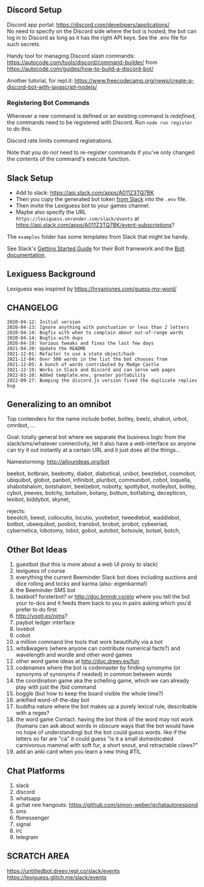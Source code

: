 ## Discord Setup

Discord app portal:
https://discord.com/developers/applications/  
No need to specify on the Discord side where the bot is hosted; the bot can log in to Discord as long as it has the right API keys.
See the .env file for such secrets.

Handy tool for managing Discord slash commands:
https://autocode.com/tools/discord/command-builder/
from https://autocode.com/guides/how-to-build-a-discord-bot/

Another tutorial, for repl.it:
https://www.freecodecamp.org/news/create-a-discord-bot-with-javascript-nodejs/

### Registering Bot Commands

Whenever a new command is defined or an existing command is *redefined*, the commands need to be registered with Discord. Run `node run register` to do this.

Discord rate limits command registrations.

Note that you do *not* need to re-register commands if you've only changed the contents of the command's execute function.

## Slack Setup

* Add to slack: https://api.slack.com/apps/A011Z3TQ7BK
* Then you copy the generated bot token 
[from Slack](https://api.slack.com/apps/A011Z3TQ7BK/oauth ) into the `.env` file.
* Then invite the Lexiguess bot to your games channel.
* Maybe also specify the URL `https://lexiguess.onrender.com/slack/events` at https://api.slack.com/apps/A011Z3TQ7BK/event-subscriptions?

The `examples` folder has some templates from Slack that might be handy.

See Slack's 
[Getting Started Guide](https://api.slack.com/start/building/bolt) 
for their Bolt framework and the 
[Bolt documentation](https://slack.dev/bolt).

## Lexiguess Background

Lexiguess was inspired by https://hryanjones.com/guess-my-word/

## CHANGELOG

```
2020-04-12: Initial version
2020-04-13: Ignore anything with punctuation or less than 2 letters
2020-04-14: Bugfix with when to complain about out-of-range words
2020-04-14: Bugfix with dups
2020-04-19: Various tweaks and fixes the last few days
2021-04-20: Update the README
2021-12-01: Refactor to use a state object/hash
2021-12-04: Over 500 words in the list the bot chooses from
2021-12-05: A bunch of words contributed by Madge Castle
2021-12-19: Works in Slack and Discord and can serve web pages
2022-03-10: Added template.env, greater portability
2022-09-27: Bumping the discord.js version fixed the duplicate replies bug
```

## Generalizing to an omnibot

Top contenders for the name include botler, botley, beelz, shabot, urbot, omnibot, ...

Goal: totally general bot where we separate the business logic from the slack/sms/whatever connectivity, let it also have a web interface so anyone can try it out instantly at a certain URL and it just does all the things...

Namestorming: http://allourideas.org/bot

beebot, botbrain, beebotty, diabot, diabotical, unibot, beezlebot, cosmobot, ubiquibot, globot, panbot, infinibot, pluribot, communibot, cobot, loquella, shabotshalom, botshalom, beelzebot, nobotty, spottybot, motleybot, botley, cybot, jreeves, botchy, botulism, botany, bottum, bottabing, decepticon, lexibot, biddybot, skynet,

rejects:  
beeotch, beeot, collocutio, locutio, yootlebot, tweedlebot, waddlebot, botbot, ubeequibot, poobot, transbot, brobot, probot, cybeeriad, cybernetica, lobotomy, lobot, gobot, autobot, botsoule, botsel, botch,

## Other Bot Ideas

1. guestbot (but this is more about a web UI proxy to slack)
2. lexiguess of course 
3. everything the current Beeminder Slack bot does including auctions and dice rolling and tocks and karma (also: eigenkarma!)
4. the Beeminder SMS bot
5. taskbot? forsterbot? or http://doc.bmndr.co/elo where you tell the bot your to-dos and it feeds them back to you in pairs asking which you'd prefer to do first
6. http://yootl.es/nims?
7. paybot ledger interface
8. lovebot
9. cobot
10. a million command line tools that work beautifully via a bot
11. wits&wagers (where anyone can contribute numerical facts?) and wavelength and wordle and other word games
12. other word game ideas at http://doc.dreev.es/fun
13. codenames where the bot is codemaster by finding synonyms (or synonyms of synonyms if needed) in common between words
14. the coordination game aka the schelling game, which we can already play with just the /bid command
15. boggle (but how to keep the board visible the whole time?)
16. ankified word-of-the-day bot
17. buddha nature where the bot makes up a purely lexical rule, describable with a regex? 
18. the word game Contact. having the bot think of the word may not work (humans can ask about words in obscure ways that the bot would have no hope of understanding) but the bot could guess words. like if the letters so far are "ca" it could guess "is it a small domesticated carnivorous mammal with soft fur, a short snout, and retractable claws?"
19. add an anki card when you learn a new thing #TIL

## Chat Platforms

1. slack
2. discord
3. whatsapp
4. gchat nee hangouts: https://github.com/simon-weber/gchatautorespond
5. sms
6. fbmessenger
7. signal
8. irc 
9. telegram


## SCRATCH AREA

https://untitledbot.dreev.repl.co/slack/events  
https://lexiguess.glitch.me/slack/events  
